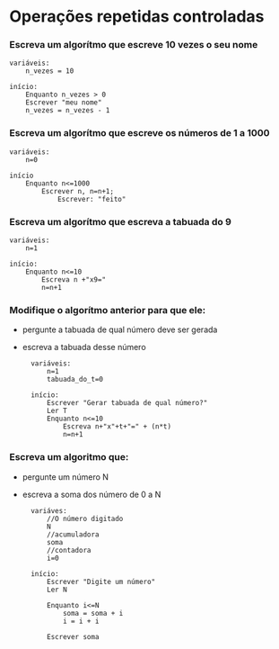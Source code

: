 # Operações repetidas controladas

### Escreva um algorítmo que escreve 10 vezes o seu nome
	variáveis:
		n_vezes = 10
	
	início:
		Enquanto n_vezes > 0
		Escrever "meu nome"
		n_vezes = n_vezes - 1
### Escreva um algorítmo que escreve os números de 1 a 1000
	variáveis: 
		n=0
	
	início
		Enquanto n<=1000
			Escrever n, n=n+1;
				Escrever: "feito" 
### Escreva um algorítmo que escreva a tabuada do 9
	variáveis:
		n=1
	
	início:
		Enquanto n<=10 
			Escreva n +"x9="
			n=n+1 
### Modifique o algorítmo anterior para que ele:
- pergunte a tabuada de qual número deve ser gerada
- escreva a tabuada desse número
	
		variáveis: 
			n=1
			tabuada_do_t=0

		início:
			Escrever "Gerar tabuada de qual número?" 
			Ler T
			Enquanto n<=10
				Escreva n+"x"+t+"=" + (n*t)
				n=n+1
### Escreva um algoritmo que:
- pergunte um número N
- escreva a soma dos número de 0 a N

		variáves:
			//O número digitado
			N
			//acumuladora
			soma
			//contadora
			i=0 

		início:
			Escrever "Digite um número"
			Ler N
			
			Enquanto i<=N
				soma = soma + i
				i = i + i

			Escrever soma	
